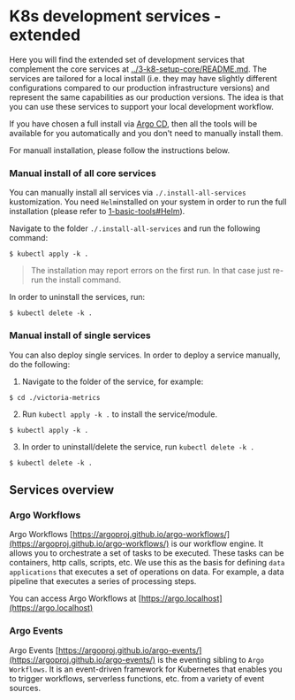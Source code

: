 # K8s development services - extended

Here you will find the extended set of development services that complement the core services at [../3-k8-setup-core/README.md](../3-k8-setup-core/README.md). The services are tailored for a local install (i.e. they may have slightly different configurations compared to our production infrastructure versions) and represent the same capabilities as our production versions. The idea is that you can use these services to support your local development workflow.

If you have chosen a full install via [Argo CD](../2-argo-cd/README.md), then all the tools will be available for you automatically and you don't need to manually install them. 

For manuall installation, please follow the instructions below. 

### Manual install of all core services

You can manually install all services via `./.install-all-services` kustomization. You need `Helm`installed on your system in order to run the full installation (please refer to [1-basic-tools#Helm](../1-basic-tools/README.md#helm)).

Navigate to the folder `./.install-all-services` and run the following command:
```console
$ kubectl apply -k .
```
> The installation may report errors on the first run. In that case just re-run the install command.

In order to uninstall the services, run:
```console
$ kubectl delete -k .
```

### Manual install of single services

You can also deploy single services. In order to deploy a service manually, do the following:
1) Navigate to the folder of the service, for example:
```console
$ cd ./victoria-metrics
```

2) Run `kubectl apply -k .` to install the service/module.
```console
$ kubectl apply -k .
```

3) In order to uninstall/delete the service, run `kubectl delete -k .`
```console
$ kubectl delete -k .
```

## Services overview

### Argo Workflows

Argo Workflows [https://argoproj.github.io/argo-workflows/](https://argoproj.github.io/argo-workflows/) is our workflow engine. It allows you to orchestrate a set of tasks to be executed. These tasks can be containers, http calls, scripts, etc. We use this as the basis for defining `data applications` that executes a set of operations on data. For example, a data pipeline that executes a series of processing steps.

You can access Argo Workflows at [https://argo.localhost](https://argo.localhost)

### Argo Events

Argo Events [https://argoproj.github.io/argo-events/](https://argoproj.github.io/argo-events/) is the eventing sibling to `Argo Workflows`. It is an event-driven framework for Kubernetes that enables you to trigger workflows, serverless functions, etc. from a variety of event sources.